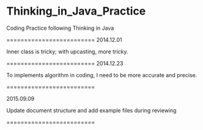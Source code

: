 Thinking_in_Java_Practice
=========================

Coding Practice following Thinking in Java

=========================
2014.12.01

Inner class is tricky; with upcasting, more tricky.

=========================
2014.12.23

To implements algorithm in coding, I need to be more accurate and precise.

=========================

2015.09.09

Update document structure and add example files during reviewing

=========================
